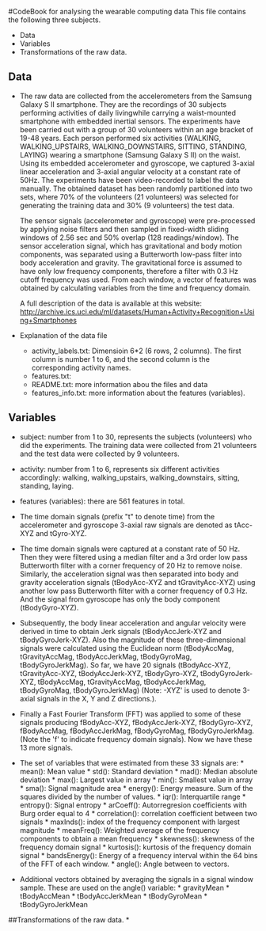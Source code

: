 #CodeBook for analysing the wearable computing data
This file contains the following three subjects.
* Data
* Variables
* Transformations of the raw data.

## Data
* The raw data are collected from the accelerometers from the Samsung Galaxy S II smartphone. They are the recordings of 30 
subjects performing activities of daily livingwhile carrying a waist-mounted smartphone with embedded inertial sensors.
The experiments have been carried out with a group of 30 volunteers within an age bracket of 19-48 years. Each person performed 
six activities (WALKING, WALKING_UPSTAIRS, WALKING_DOWNSTAIRS, SITTING, STANDING, LAYING) wearing a smartphone (Samsung Galaxy S II) 
on the waist. Using its embedded accelerometer and gyroscope, we captured 3-axial linear acceleration and 3-axial angular velocity 
at a constant rate of 50Hz. The experiments have been video-recorded to label the data manually. The obtained dataset has been 
randomly partitioned into two sets, where 70% of the volunteers (21 volunteers) was selected for generating the training data and 
30% (9 volunteers) the test data. 

  The sensor signals (accelerometer and gyroscope) were pre-processed by applying noise filters and then sampled in fixed-width 
sliding windows of 2.56 sec and 50% overlap (128 readings/window). The sensor acceleration signal, which has gravitational and 
body motion components, was separated using a Butterworth low-pass filter into body acceleration and gravity. The gravitational 
force is assumed to have only low frequency components, therefore a filter with 0.3 Hz cutoff frequency was used. From each window,
a vector of features was obtained by calculating variables from the time and frequency domain.

   A full description of the data is available at this website: 
http://archive.ics.uci.edu/ml/datasets/Human+Activity+Recognition+Using+Smartphones

* Explanation of the data file
  *  activity_labels.txt: Dimensioin 6*2 (6 rows, 2 columns). The first column is number 1 to 6, and the second column is the corresponding
activity names.
  *  features.txt: 
  *  README.txt: more information abou the files and data
  *  features_info.txt: more information about the features (variables).

## Variables
*  subject: number from 1 to 30, represents the subjects (volunteers) who did the experiments. The training data were collected from 21
volunteers and the test data were collected by 9 volunteers.
*  activity: number from 1 to 6, represents six different activities accordingly: walking, walking_upstairs, walking_downstairs,
sitting, standing, laying.
*  features (variables): there are 561 features in total. 
  *  The time domain signals (prefix "t" to denote time) from the accelerometer and gyroscope 3-axial raw signals are denoted as tAcc-XYZ
  and tGyro-XYZ.
  *  The time domain signals were captured at a constant rate of 50 Hz. Then they were filtered using a median filter and a 3rd order 
low pass Butterworth filter with a corner frequency of 20 Hz to remove noise. Similarly, the acceleration signal was then separated into 
body and gravity acceleration signals (tBodyAcc-XYZ and tGravityAcc-XYZ) using another low pass Butterworth filter with a corner frequency of 0.3 Hz. 
And the signal from gyroscope has only the body component (tBodyGyro-XYZ).
  *  Subsequently, the body linear acceleration and angular velocity were derived in time to obtain Jerk signals (tBodyAccJerk-XYZ and tBodyGyroJerk-XYZ). 
Also the magnitude of these three-dimensional signals were calculated using the Euclidean norm (tBodyAccMag, tGravityAccMag, tBodyAccJerkMag, 
tBodyGyroMag, tBodyGyroJerkMag). So far, we have 20 signals (tBodyAcc-XYZ, tGravityAcc-XYZ, tBodyAccJerk-XYZ, tBodyGyro-XYZ, tBodyGyroJerk-XYZ,
tBodyAccMag, tGravityAccMag, tBodyAccJerkMag, tBodyGyroMag, tBodyGyroJerkMag) (Note: -XYZ' is used to denote 3-axial signals in the X, Y and Z directions.).
  *  Finally a Fast Fourier Transform (FFT) was applied to some of these signals producing fBodyAcc-XYZ, fBodyAccJerk-XYZ, fBodyGyro-XYZ, fBodyAccMag,
fBodyAccJerkMag, fBodyGyroMag, fBodyGyroJerkMag. (Note the 'f' to indicate frequency domain signals). Now we have these 13 more signals. 
  *  The set of variables that were estimated from these 33 signals are: 
    *  mean(): Mean value
    *  std(): Standard deviation
    *  mad(): Median absolute deviation 
    *  max(): Largest value in array
    *  min(): Smallest value in array
    *  sma(): Signal magnitude area
    *  energy(): Energy measure. Sum of the squares divided by the number of values. 
    *  iqr(): Interquartile range 
    *  entropy(): Signal entropy
    *  arCoeff(): Autorregresion coefficients with Burg order equal to 4
    *  correlation(): correlation coefficient between two signals
    *  maxInds(): index of the frequency component with largest magnitude
    *  meanFreq(): Weighted average of the frequency components to obtain a mean frequency
    *  skewness(): skewness of the frequency domain signal 
    *  kurtosis(): kurtosis of the frequency domain signal 
    *  bandsEnergy(): Energy of a frequency interval within the 64 bins of the FFT of each window.
    *  angle(): Angle between to vectors.

  *  Additional vectors obtained by averaging the signals in a signal window sample. These are used on the angle() variable:
    *  gravityMean
    *  tBodyAccMean
    *  tBodyAccJerkMean
    *  tBodyGyroMean
    *  tBodyGyroJerkMean

##Transformations of the raw data.
*  
